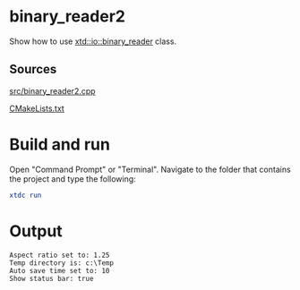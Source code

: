 # binary_reader2

Show how to use [xtd::io::binary_reader](https://gammasoft71.github.io/xtd/reference_guides/latest/classxtd_1_1io_1_1binary__reader.html) class.

## Sources

[src/binary_reader2.cpp](src/binary_reader2.cpp)

[CMakeLists.txt](CMakeLists.txt)

# Build and run

Open "Command Prompt" or "Terminal". Navigate to the folder that contains the project and type the following:

```cmake
xtdc run
```

# Output

```
Aspect ratio set to: 1.25
Temp directory is: c:\Temp
Auto save time set to: 10
Show status bar: true
```
